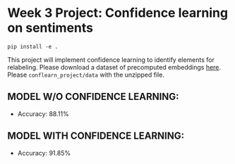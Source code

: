 # Week 3 Project: Confidence learning on sentiments

```
pip install -e .
```

This project will implement confidence learning to identify elements for relabeling. Please download a dataset of precomputed embeddings [here](https://drive.google.com/file/d/12UtQMwfSgm4FpXSFZvLDNLO8VGxzCPYq/view?usp=sharing). Please `conflearn_project/data` with the unzipped file.


## MODEL W/O CONFIDENCE LEARNING:
- Accuracy: 88.11%

## MODEL WITH CONFIDENCE LEARNING:
- Accuracy: 91.85%
